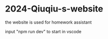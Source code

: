 # 2024-Qiuqiu-s-website
the website is used for homework assistant

input "npm run dev" to start in vscode
